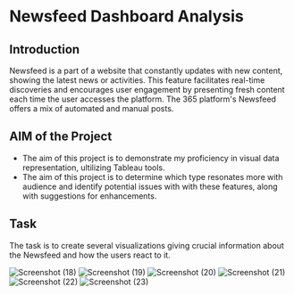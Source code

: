 # Newsfeed Dashboard Analysis

## Introduction
Newsfeed is a part of a website that constantly updates with new content, showing the latest news or activities. This feature facilitates real-time discoveries and encourages user engagement by presenting fresh content each time the user accesses the platform. The 365 platform's Newsfeed offers a mix of automated and manual posts.

## AIM of the Project
- The aim of this project is to demonstrate my proficiency in visual data representation, ultilizing Tableau tools.  
- The aim of this project is to determine which type resonates more with audience and identify potential issues with with these features, along with suggestions for enhancements.

## Task
The task is to create several visualizations giving crucial information about the Newsfeed and how the users react to it.

![Screenshot (18)](https://github.com/olaanalyst/Newsfeed-Dashboard-Analysis/assets/141564936/565a8b0f-a9ea-4dbb-a679-6f5c15b2d175)
![Screenshot (19)](https://github.com/olaanalyst/Newsfeed-Dashboard-Analysis/assets/141564936/6b5d08a1-2bbd-4822-836a-add998106a2b)
![Screenshot (20)](https://github.com/olaanalyst/Newsfeed-Dashboard-Analysis/assets/141564936/08f3acd0-9054-44db-a153-ad751423ac4d)
![Screenshot (21)](https://github.com/olaanalyst/Newsfeed-Dashboard-Analysis/assets/141564936/4b824694-9088-437b-a32d-f60aa76bb1dc)
![Screenshot (22)](https://github.com/olaanalyst/Newsfeed-Dashboard-Analysis/assets/141564936/a06a9428-cf24-4e4d-861d-209c58a6ab1b)
![Screenshot (23)](https://github.com/olaanalyst/Newsfeed-Dashboard-Analysis/assets/141564936/7c41cb50-40fc-45e2-bd17-15b591f8919f)
